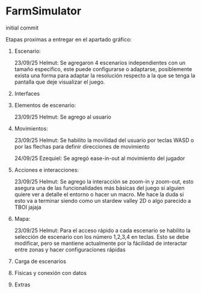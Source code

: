 # FarmSimulator
initial commit

Etapas proximas a entregar en el apartado gráfico:

1. Escenario:

    23/09/25 Helmut: Se agregaron 4 escenarios independientes con un tamaño especifico, este puede configurarse o adaptarse, posiblemente exista una forma para adaptar la resolución respecto a la que se tenga la pantalla que deje visualizar el juego.

2. Interfaces 

3. Elementos de escenario:

    23/09/25 Helmut: Se agrego al usuario


4. Movimientos:

    23/09/25 Helmut: Se habilito la movilidad del usuario por teclas WASD o por las flechas para definir direcciones de movimiento

    24/09/25 Ezequiel: Se agregó ease-in-out al movimiento del jugador

5. Acciones e interacciones:

    23/09/25 Helmut: Se agrego la interacción se zoom-in y zoom-out, esto asegura una de las funcionalidades más básicas del juego si alguien quiere ver a detalle el entorno o hacer un macro. Me hace la duda si esto va a terminar siendo como un stardew valley 2D o algo parecido a TBOI jajaja

6. Mapa:

    23/09/25 Helmut: Para el acceso rápido a cada escenario se habilito la selección de escenario con los número 1,2,3,4 en teclas. Esto se debe
    modificar, pero se mantiene actualmente por la fácilidad de interactar entre zonas y hacer configuraciones rápidas

7. Carga de escenarios

8. Físicas y conexión con datos 

9. Extras 